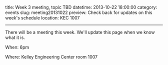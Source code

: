 title: Week 3 meeting, topic TBD
datetime: 2013-10-22 18:00:00
category: events
slug: meeting20131022
preview: Check back for updates on this week's schedule
location: KEC 1007

---

There will be a meeting this week. We'll update this page when we know what it is.

When: 6pm

Where: Kelley Engineering Center room 1007

